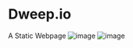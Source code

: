 # Dweep.io
A Static Webpage
![image](https://user-images.githubusercontent.com/26708403/217617357-157c472e-50bb-4966-9966-094e1c6f78b3.png)
![image](https://user-images.githubusercontent.com/26708403/217617574-30d7568b-0abc-4117-8f0d-3361e40cd4e0.png)

